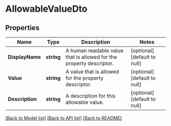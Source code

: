 # AllowableValueDto

## Properties
Name | Type | Description | Notes
------------ | ------------- | ------------- | -------------
**DisplayName** | **string** | A human readable value that is allowed for the property descriptor. | [optional] [default to null]
**Value** | **string** | A value that is allowed for the property descriptor. | [optional] [default to null]
**Description** | **string** | A description for this allowable value. | [optional] [default to null]

[[Back to Model list]](../pkg/nifi/README.md#documentation-for-models) [[Back to API list]](../pkg/nifi/README.md#documentation-for-api-endpoints) [[Back to README]](../pkg/nifi/README.md)


